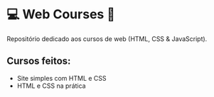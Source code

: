 ﻿# 💻 Web Courses 📕
Repositório dedicado aos cursos de web (HTML, CSS & JavaScript).

## Cursos feitos: 
 - Site simples com HTML e CSS
 - HTML e CSS na prática
